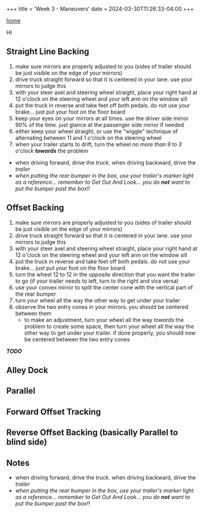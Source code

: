 +++
title = 'Week 3 - Maneuvers'
date = 2024-03-30T11:26:33-04:00
+++

[home](../)

HI

## Straight Line Backing

1. make sure mirrors are properly adjusted to you (sides of trailer should be just visible on the edge of your mirrors)
1. drive truck straight forward so that it is centered in your lane. use your mirrors to judge this
1. with your steer axel and steering wheel straight, place your right hand at 12 o'clock on the steering wheel and your left arm on the window sill
1. put the truck in reverse and take feet off both pedals. do not use your brake... just put your foot on the floor board
1. keep your eyes on your mirrors at all times. use the driver side mirror 90% of the time. just glance at the passenger side mirror if needed
1. either keep your wheel straight, or use the "wiggle" technique of alternating between 11 and 1 o'clock on the steering wheel
1. when your trailer starts to drift, turn the wheel *no more than 9 to 3 o'clock* ***towards*** the problem

* when driving forward, drive the *truck*. when driving backward, drive the *trailer*
* *when putting the rear bumper in the box, use your trailer's marker light as a reference... remember to Get Out And Look... you do **not** want to put the bumper past the box!!*

## Offset Backing

1. make sure mirrors are properly adjusted to you (sides of trailer should be just visible on the edge of your mirrors)
1. drive truck straight forward so that it is centered in your lane. use your mirrors to judge this
1. with your steer axel and steering wheel straight, place your right hand at 12 o'clock on the steering wheel and your left arm on the window sill
1. put the truck in reverse and take feet off both pedals. do not use your brake... just put your foot on the floor board
1. turn the wheel 12 to 12 in the *opposite* direction that you want the trailer to go (if your trailer needs to left, turn to the right and vice versa)
1. use your convex mirror to split the center cone with the vertical part of the rear bumper
1. turn your wheel all the way the other way to get under your trailer
1. observe the two entry cones in your mirrors. you should be centered between them
    * to make an adjustment, turn your wheel all the way *towards* the problem to create some space, then turn your wheel all the way the other way to get under your trailer. if done properly, you should now be centered between the two entry cones

***TODO***

## Alley Dock

## Parallel

## Forward Offset Tracking

## Reverse Offset Backing (basically Parallel to blind side)

## Notes

* when driving forward, drive the *truck*. when driving backward, drive the *trailer*
* *when putting the rear bumper in the box, use your trailer's marker light as a reference... remember to Get Out And Look... you do **not** want to put the bumper past the box!!*
